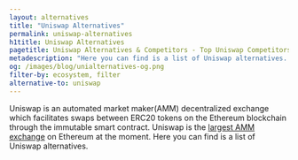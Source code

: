 ```yaml
---
layout: alternatives
title: "Uniswap Alternatives"
permalink: uniswap-alternatives
h1title: Uniswap Alternatives
pagetitle: Uniswap Alternatives & Competitors - Top Uniswap Competitors and Alternatives
metadescription: "Here you can find is a list of Uniswap alternatives. Uniswap is an automated market maker(AMM) decentralized exchange which facilitates swaps between  ERC20 tokens on the Ethereum blockchain through the immutable smart contract."
og: /images/blog/unialternatives-og.png
filter-by: ecosystem, filter
alternative-to: uniswap
---
```


Uniswap is an automated market maker(AMM) decentralized exchange which facilitates swaps between ERC20 tokens on the Ethereum blockchain through the immutable smart contract. Uniswap is the [largest AMM exchange](/dex-volume) on Ethereum at the moment. Here you can find is a list of Uniswap alternatives.
